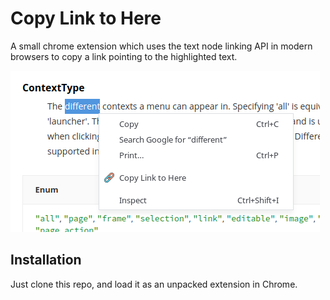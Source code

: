 # Copy Link to Here

A small chrome extension which uses the text node linking API in modern browsers to copy a link pointing to the highlighted text.

![Link to Here](link_here.png)

## Installation

Just clone this repo, and load it as an unpacked extension in Chrome.